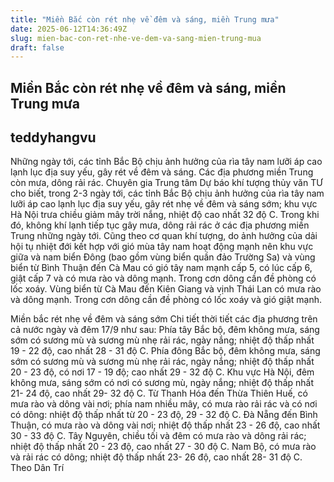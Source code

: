 ```yaml
---
title: "Miền Bắc còn rét nhẹ về đêm và sáng, miền Trung mưa"
date: 2025-06-12T14:36:49Z
slug: mien-bac-con-ret-nhe-ve-dem-va-sang-mien-trung-mua
draft: false
---
```


## Miền Bắc còn rét nhẹ về đêm và sáng, miền Trung mưa

## teddyhangvu

Những ngày tới, các tỉnh Bắc Bộ chịu ảnh hưởng của rìa tây nam lưỡi áp cao lạnh lục địa suy yếu, gây rét về đêm và sáng. Các địa phương miền Trung còn mưa, dông rải rác.
Chuyên gia Trung tâm Dự báo khí tượng thủy văn TƯ cho biết, trong 2-3 ngày tới, các tỉnh Bắc Bộ chịu ảnh hưởng của rìa tây nam lưỡi áp cao lạnh lục địa suy yếu, gây rét nhẹ về đêm và sáng sớm; khu vực Hà Nội trưa chiều giảm mây trời nắng, nhiệt độ cao nhất 32 độ C. 
Trong khi đó, không khí lạnh tiếp tục gây mưa, dông rải rác ở các địa phương miền Trung những ngày tới. 
Cũng theo cơ quan khí tượng, do ảnh hưởng của dải hội tụ nhiệt đới kết hợp với gió mùa tây nam hoạt động mạnh nên khu vực giữa và nam biển Đông (bao gồm vùng biển quần đảo Trường Sa) và vùng biển từ Bình Thuận đến Cà Mau có gió tây nam mạnh cấp 5, có lúc cấp 6, giật cấp 7 và có mưa rào và dông mạnh. Trong cơn dông cần đề phòng có lốc xoáy. Vùng biển từ Cà Mau đến Kiên Giang và vịnh Thái Lan có mưa rào và dông mạnh. Trong cơn dông cần đề phòng có lốc xoáy và gió giật mạnh. 

Miền bắc rét nhẹ về đêm và sáng sớm
Chi tiết thời tiết các địa phương trên cả nước ngày và đêm 17/9 như sau: 
Phía tây Bắc bộ, đêm không mưa, sáng sớm có sương mù và sương mù nhẹ rải rác, ngày nắng; nhiệt độ thấp nhất 19 - 22 độ, cao nhất 28 - 31 độ C. 
Phía đông Bắc bộ, đêm không mưa, sáng sớm có sương mù và sương mù nhẹ rải rác, ngày nắng; nhiệt độ thấp nhất 20 - 23 độ, có nơi 17 - 19 độ; cao nhất 29 - 32 độ C. 
Khu vực Hà Nội, đêm không mưa, sáng sớm có nơi có sương mù, ngày nắng; nhiệt độ thấp nhất 21- 24 độ, cao nhất 29- 32 độ C. 
Từ Thanh Hóa đến Thừa Thiên Huế, có mưa rào và dông vài nơi; phía nam nhiều mây, có mưa rào rải rác và có nơi có dông: nhiệt độ thấp nhất từ 20 - 23 độ, 29 - 32 độ C. 
Đà Nẵng đến Bình Thuận, có mưa rào và dông vài nơi; nhiệt độ thấp nhất 23 - 26 độ, cao nhất 30 - 33 độ C. 
Tây Nguyên, chiều tối và đêm có mưa rào và dông rải rác; nhiệt độ thấp nhất 20 - 23 độ, cao nhất 27 - 30 độ C. 
Nam Bộ, có mưa rào và rải rác có dông; nhiệt độ thấp nhất 23- 26 độ, cao nhất 28- 31 độ C.
Theo Dân Trí